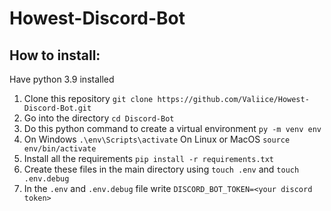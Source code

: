 # Howest-Discord-Bot

## How to install:
Have python 3.9 installed
1. Clone this repository `git clone https://github.com/Valiice/Howest-Discord-Bot.git`
2. Go into the directory `cd Discord-Bot`
3. Do this python command to create a virtual environment `py -m venv env`
4. On Windows `.\env\Scripts\activate` On Linux or MacOS `source env/bin/activate`
5. Install all the requirements `pip install -r requirements.txt`
6. Create these files in the main directory using `touch .env` and `touch .env.debug`
7. In the `.env` and `.env.debug` file write `DISCORD_BOT_TOKEN=<your discord token>`
